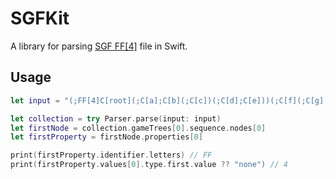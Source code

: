 # SGFKit
A library for parsing [SGF FF[4]](https://www.red-bean.com/sgf/index.html) file in Swift.

## Usage
```swift
let input = "(;FF[4]C[root](;C[a];C[b](;C[c])(;C[d];C[e]))(;C[f](;C[g];C[h];C[i])(;C[j])))"

let collection = try Parser.parse(input: input)
let firstNode = collection.gameTrees[0].sequence.nodes[0]
let firstProperty = firstNode.properties[0]

print(firstProperty.identifier.letters) // FF
print(firstProperty.values[0].type.first.value ?? "none") // 4
```

